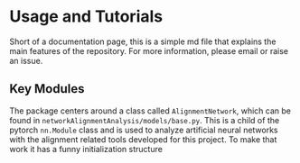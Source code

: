 # Usage and Tutorials
Short of a documentation page, this is a simple md file that explains the main
features of the repository. For more information, please email or raise an 
issue. 

## Key Modules
The package centers around a class called ``AlignmentNetwork``, which can be
found in ``networkAlignmentAnalysis/models/base.py``. This is a child of the
pytorch ``nn.Module`` class and is used to analyze artificial neural networks
with the alignment related tools developed for this project. To make that work
it has a funny initialization structure 